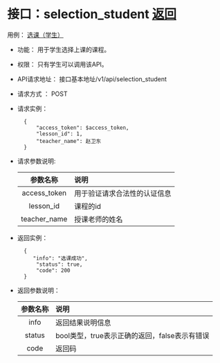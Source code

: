 
# 接口：selection_student  [返回](../README.md)
用例： [选课（学生）](../用例/选课（学生）.md)

- 功能：
    用于学生选择上课的课程。
    
- 权限：
    只有学生可以调用该API。
    
- API请求地址： 
    接口基本地址/v1/api/selection_student

- 请求方式 ：
    POST

- 请求实例：

        {
            "access_token": $access_token,
            "lesson_id": 1,
            "teacher_name": 赵卫东
        }

- 请求参数说明:        

  |参数名称|说明|
  |:---------:|:--------------------------------------------------------|
  |access_token|用于验证请求合法性的认证信息|
  |lesson_id|课程的id|
  |teacher_name|授课老师的姓名|
  
    
- 返回实例：

        {         
           "info": "选课成功",
            "status": true,
            "code": 200
        }
 
- 返回参数说明：    
 
  |参数名称|说明|
  |:---------:|:--------------------------------------------------------|      
  |info|返回结果说明信息|
  |status|bool类型，true表示正确的返回，false表示有错误|
  |code|返回码|

